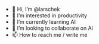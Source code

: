 - 👋 Hi, I’m @larschek
- 👀 I’m interested in productivity
- 🌱 I’m currently learning AI
- 💞️ I’m looking to collaborate on Ai
- 📫 How to reach me / write me

<!---
larschek/larschek is a ✨ special ✨ repository because its `README.md` (this file) appears on your GitHub profile.
You can click the Preview link to take a look at your changes.
--->
